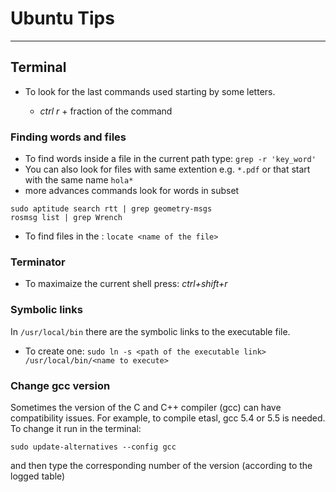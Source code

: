 Ubuntu Tips
===================
-------------
Terminal
----------------
* To look for the last commands used starting by some letters.

  * *ctrl r* + fraction of the command

### Finding words and files   

* To find words inside a file in the current path type: ```grep -r 'key_word'```
* You can also look for files with same extention e.g. ```*.pdf``` or that start with the same name ```hola*```
* more advances commands look for words in subset
```
sudo aptitude search rtt | grep geometry-msgs
rosmsg list | grep Wrench
```
* To find files in the : ```locate <name of the file>```

### Terminator
* To maximaize the current shell press: *ctrl+shift+r*

### Symbolic links
In `/usr/local/bin` there are the symbolic links to the executable file.
* To create one: `sudo ln -s <path of the executable link> /usr/local/bin/<name to execute>`

### Change gcc version

Sometimes the version of the C and C++ compiler (gcc) can have compatibility issues. For example, to compile etasl, gcc 5.4 or 5.5 is needed. To change it run in the terminal:

```shell
sudo update-alternatives --config gcc
```

and then type the corresponding number of the version (according to the logged table)
